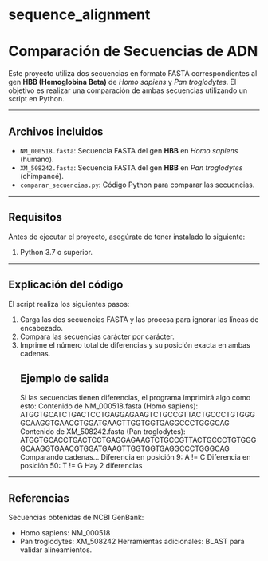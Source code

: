 # sequence_alignment
# Comparación de Secuencias de ADN
Este proyecto utiliza dos secuencias en formato FASTA correspondientes al gen **HBB (Hemoglobina Beta)** de *Homo sapiens* y *Pan troglodytes*. El objetivo es realizar una comparación de ambas secuencias utilizando un script en Python.

---

## Archivos incluidos

- `NM_000518.fasta`: Secuencia FASTA del gen **HBB** en *Homo sapiens* (humano).
- `XM_508242.fasta`: Secuencia FASTA del gen **HBB** en *Pan troglodytes* (chimpancé).
- `comparar_secuencias.py`: Código Python para comparar las secuencias.

---

## Requisitos

Antes de ejecutar el proyecto, asegúrate de tener instalado lo siguiente:

1. Python 3.7 o superior.

---

## Explicación del código

El script realiza los siguientes pasos:
1. Carga las dos secuencias FASTA y las procesa para ignorar las líneas de encabezado.
2. Compara las secuencias carácter por carácter.
3. Imprime el número total de diferencias y su posición exacta en ambas cadenas.
   ## Ejemplo de salida
   Si las secuencias tienen diferencias, el programa imprimirá algo como esto:
   Contenido de NM_000518.fasta (Homo sapiens):
   ATGGTGCATCTGACTCCTGAGGAGAAGTCTGCCGTTACTGCCCTGTGGGGCAAGGTGAACGTGGATGAAGTTGGTGGTGAGGCCCTGGGCAG
   Contenido de XM_508242.fasta (Pan troglodytes):
   ATGGTGCACCTGACTCCTGAGGAGAAGTCTGCCGTTACTGCCCTGTGGGGCAAGGTGAACGTGGATGAAGTTGGTGGTGAGGCCCTGGGCAG
   Comparando cadenas...
   Diferencia en posición 9: A != C
   Diferencia en posición 50: T != G
   Hay 2 diferencias
   
---

## Referencias
Secuencias obtenidas de NCBI GenBank:
- Homo sapiens: NM_000518
- Pan troglodytes: XM_508242
Herramientas adicionales:
BLAST para validar alineamientos.

